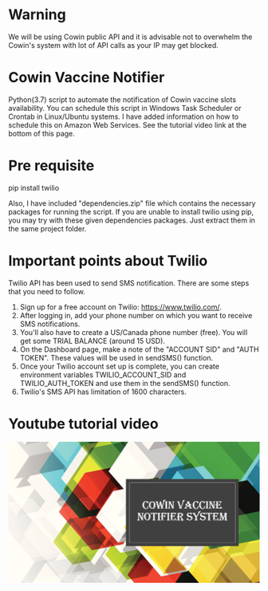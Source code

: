 # Warning 
We will be using Cowin public API and it is advisable not to overwhelm the Cowin's system with lot of API calls as your IP may get blocked.

# Cowin Vaccine Notifier
Python(3.7) script to automate the notification of Cowin vaccine slots availability. You can schedule this script in Windows Task Scheduler or Crontab in Linux/Ubuntu systems. I have added information on how to schedule this on Amazon Web Services. See the tutorial video link at the bottom of this page.

# Pre requisite
pip install twilio

Also, I have included "dependencies.zip" file which contains the necessary packages for running the script. If you are unable to install twilio using pip, you may try with these given dependencies packages. Just extract them in the same project folder.

# Important points about Twilio
Twilio API has been used to send SMS notification. There are some steps that you need to follow.
1. Sign up for a free account on Twilio: https://www.twilio.com/.
2. After logging in, add your phone number on which you want to receive SMS notifications.
3. You'll also have to create a US/Canada phone number (free). You will get some TRIAL BALANCE (around 15 USD).
4. On the Dashboard page, make a note of the "ACCOUNT SID" and "AUTH TOKEN". These values will be used in sendSMS() function.
5. Once your Twilio account set up is complete, you can create environment variables TWILIO_ACCOUNT_SID and TWILIO_AUTH_TOKEN and use them in the sendSMS() function.
6. Twilio's SMS API has limitation of 1600 characters.

# Youtube tutorial video
[![Cowin Vaccine Notifier](Title.png)](http://www.youtube.com/watch?v=HbQCwNHL3S4&t=15s)